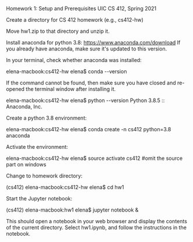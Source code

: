 Homework 1: Setup and Prerequisites
UIC CS 412, Spring 2021

Create a directory for CS 412 homework (e.g., cs412-hw)

Move hw1.zip to that directory and unzip it.

Install anaconda for python 3.8: https://www.anaconda.com/download
If you already have anaconda, make sure it's updated to this version.

In your terminal, check whether anaconda was installed:

elena-macbook:cs412-hw elena$ conda --version

If the command cannot be found, then make sure you have closed and re-opened the terminal window after installing it.

elena-macbook:cs412-hw elena$ python --version
Python 3.8.5 :: Anaconda, Inc.

Create a python 3.8 environment:

elena-macbook:cs412-hw elena$ conda create -n cs412 python=3.8 anaconda

Activate the environment:

elena-macbook:cs412-hw elena$ source activate cs412   #omit the source part on windows

Change to homework directory:

(cs412) elena-macbook:cs412-hw elena$ cd hw1

Start the Jupyter notebook:

(cs412) elena-macbook:hw1 elena$ jupyter notebook &

This should open a notebook in your web browser and display the contents of the current directory. Select hw1.ipynb, and follow the instructions in the notebook.



